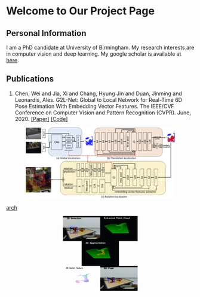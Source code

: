 # Welcome to Our Project Page

## Personal Information

I am a PhD candidate at University of Birmingham. My research interests are in computer vision and deep learning. My google scholar is available at [here](https://scholar.google.com/citations?user=Wv68qZwAAAAJ&hl=en).



## Publications
1. Chen, Wei and Jia, Xi and Chang, Hyung Jin and Duan, Jinming and Leonardis, Ales. G2L-Net: Global to Local Network for Real-Time 6D Pose Estimation With Embedding Vector Features. The IEEE/CVF Conference on Computer Vision and Pattern Recognition (CVPR). June, 2020. [[Paper]](http://openaccess.thecvf.com/content_CVPR_2020/papers/Chen_G2L-Net_Global_to_Local_Network_for_Real-Time_6D_Pose_Estimation_CVPR_2020_paper.pdf) [[Code]](https://github.com/DC1991/G2L_Net)

<div  align="center"> 
<img src="https://github.com/DC1991/Projects/blob/master/imgs/arch_c.png" width=400/>
</div>  

[arch](https://github.com/DC1991/Projects/blob/master/imgs/arch_c.png)

<div  align="center"> 
 <img src="https://github.com/DC1991/Projects/blob/master/imgs/teaser.gif" width=200 height=200/>
</div>  



